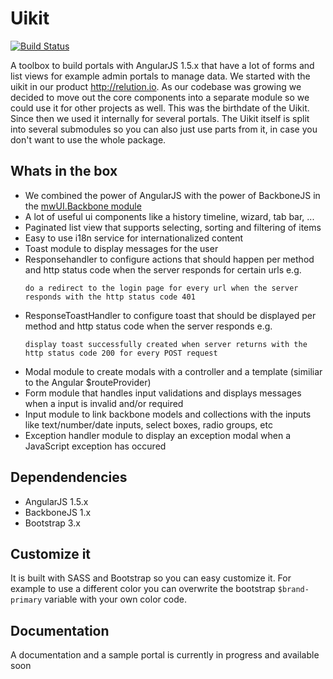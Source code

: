 # Uikit
[![Build Status](https://travis-ci.org/mwaylabs/uikit.svg?branch=master)](https://travis-ci.org/mwaylabs/uikit)

A toolbox to build portals with AngularJS 1.5.x that have a lot of forms and list views for example admin portals to manage data. 
We started with the uikit in our product http://relution.io. As our codebase was growing we decided to move out the core components into a separate module so we could use it for other projects as well. This was the birthdate of the Uikit. Since then we used it internally for several portals. 
The Uikit itself is split into several submodules so you can also just use parts from it, in case you don't want to use the whole package.

## Whats in the box
- We combined the power of AngularJS with the power of BackboneJS in the [mwUI.Backbone module](./src/mw-backbone/mw_backbone_doc.md)
- A lot of useful ui components like a history timeline, wizard, tab bar, ...
- Paginated list view that supports selecting, sorting and filtering of items
- Easy to use i18n service for internationalized content
- Toast module to display messages for the user
- Responsehandler to configure actions that should happen per method and http status code when the server responds for certain urls e.g.
   ```
   do a redirect to the login page for every url when the server responds with the http status code 401
   ```
 - ResponseToastHandler to configure toast that should be displayed per method and http status code when the server responds e.g.
   ```
   display toast successfully created when server returns with the http status code 200 for every POST request
   ```
 - Modal module to create modals with a controller and a template (similiar to the Angular $routeProvider)
 - Form module that handles input validations and displays messages when a input is invalid and/or required
 - Input module to link backbone models and collections with the inputs like text/number/date inputs, select boxes, radio groups, etc
 - Exception handler module to display an exception modal when a JavaScript exception has occured
 
## Dependendencies
 - AngularJS 1.5.x
 - BackboneJS 1.x
 - Bootstrap 3.x
 
## Customize it
It is built with SASS and Bootstrap so you can easy customize it. For example to use a different color you can overwrite the bootstrap `$brand-primary` variable with your own color code.

## Documentation
A documentation and a sample portal is currently in progress and available soon
